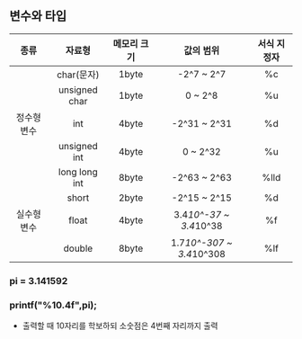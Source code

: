 ## 변수와 타입
|종류|자료형|메모리 크기|값의 범위|서식 지정자|
|:-:|:-:|:-:|:-:|:-:|
||char(문자)|1byte|-2^7 ~ 2^7|%c|
||unsigned char|1byte|0 ~ 2^8|%u|
|정수형 변수|int|4byte|-2^31 ~ 2^31|%d|
||unsigned int|4byte|0 ~ 2^32|%u|
||long long int|8byte|-2^63 ~ 2^63|%lld|
||short|2byte|-2^15 ~ 2^15|%d|
|실수형 변수|float|4byte|3.4*10^-37 ~ 3.4*10^38|%f|
||double|8byte|1.7*10^-307 ~ 3.4*10^308|%lf|

### pi = 3.141592<br>
### printf("%10.4f",pi); 
- 출력할 때 10자리를 학보하되 소숫점은 4번째 자리까지 출력

